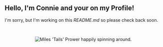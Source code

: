 <h2>Hello, I'm Connie and your on my Profile!</h2>
<p>I'm sorry, but I'm working on this <i>README.md</i> so please check back soon.</p>
<br>

<p align="center">
  <img alt="Miles 'Tails' Prower happily spinning around." src="https://raw.githubusercontent.com/notoracle/notoracle/main/miles_spin.gif" />
</p>

